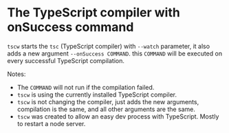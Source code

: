 # The TypeScript compiler with onSuccess command
`tscw` starts the `tsc` (TypeScript compiler) with `--watch` parameter, it also adds a new argument `--onSuccess COMMAND`. this `COMMAND` will be executed on every successful TypeScript compilation.

Notes:
* The `COMMAND` will not run if the compilation failed.
* `tscw` is using the currently installed TypeScript compiler.
* `tscw` is not changing the compiler, just adds the new arguments, compilation is the same, and all other arguments are the same.
* `tscw` was created to allow an easy dev process with TypeScript. Mostly to restart a node server.